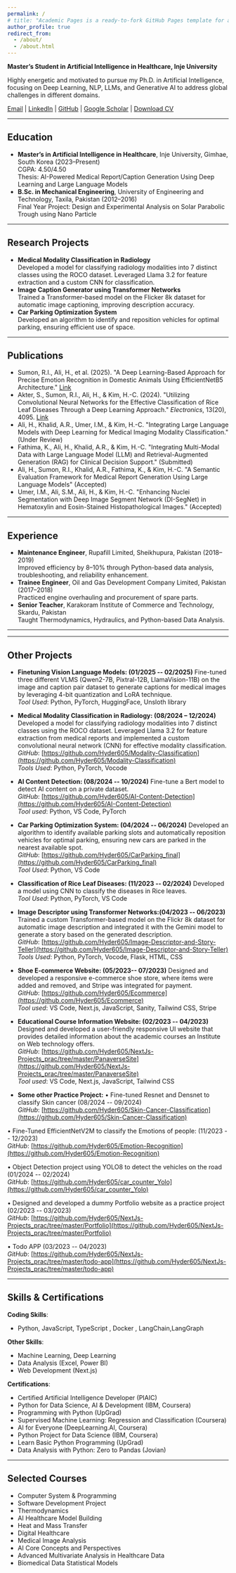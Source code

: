 ```yaml
---
permalink: /
# title: "Academic Pages is a ready-to-fork GitHub Pages template for academic personal websites"
author_profile: true
redirect_from: 
  - /about/
  - /about.html
---
```



**Master’s Student in Artificial Intelligence in Healthcare, Inje University**

Highly energetic and motivated to pursue my Ph.D. in Artificial Intelligence, focusing on Deep Learning, NLP, LLMs, and Generative AI to address global challenges in different domains.

[Email](mailto:Haiderali605@hotmail.com) | [LinkedIn](https://www.linkedin.com/in/haider-ali605) | [GitHub](https://github.com/Hyder605) | [Google Scholar](https://scholar.google.com/citations?user=BUQ9ChkAAAAJ&hl=en&authuser=1) | [Download CV](/files/Haider_Ali_CV.pdf)

---

## Education

- **Master’s in Artificial Intelligence in Healthcare**, Inje University, Gimhae, South Korea (2023–Present)  
  CGPA: 4.50/4.50  
  Thesis: AI-Powered Medical Report/Caption Generation Using Deep Learning and Large Language Models
- **B.Sc. in Mechanical Engineering**, University of Engineering and Technology, Taxila, Pakistan (2012–2016)  
  Final Year Project: Design and Experimental Analysis on Solar Parabolic Trough using Nano Particle

---

## Research Projects

- **Medical Modality Classification in Radiology**  
  Developed a model for classifying radiology modalities into 7 distinct classes using the ROCO dataset. Leveraged Llama 3.2 for feature extraction and a custom CNN for classification.
- **Image Caption Generator using Transformer Networks**  
  Trained a Transformer-based model on the Flicker 8k dataset for automatic image captioning, improving description accuracy.
- **Car Parking Optimization System**  
  Developed an algorithm to identify and reposition vehicles for optimal parking, ensuring efficient use of space.

---

## Publications

- Sumon, R.I., Ali, H., et al. (2025). "A Deep Learning-Based Approach for Precise Emotion Recognition in Domestic Animals Using EfficientNetB5 Architecture." [Link](#)
- Akter, S., Sumon, R.I., Ali, H., & Kim, H.-C. (2024). "Utilizing Convolutional Neural Networks for the Effective Classification of Rice Leaf Diseases Through a Deep Learning Approach." *Electronics*, 13(20), 4095. [Link](#)
- Ali, H., Khalid, A.R., Umer, I.M., & Kim, H.-C. "Integrating Large Language Models with Deep Learning for Medical Imaging Modality Classification." (Under Review)
- Fathima, K., Ali, H., Khalid, A.R., & Kim, H.-C. "Integrating Multi-Modal Data with Large Language Model (LLM) and Retrieval-Augmented Generation (RAG) for Clinical Decision Support." (Submitted)
- Ali, H., Sumon, R.I., Khalid, A.R., Fathima, K., & Kim, H.-C. "A Semantic Evaluation Framework for Medical Report Generation Using Large Language Models" (Accepted)
- Umer, I.M., Ali, S.M., Ali, H., & Kim, H.-C. "Enhancing Nuclei Segmentation with Deep Image Segment Network (DI-SegNet) in Hematoxylin and Eosin-Stained Histopathological Images." (Accepted)

---

## Experience

- **Maintenance Engineer**, Rupafill Limited, Sheikhupura, Pakistan (2018–2019)  
  Improved efficiency by 8–10% through Python-based data analysis, troubleshooting, and reliability enhancement.
- **Trainee Engineer**, Oil and Gas Development Company Limited, Pakistan (2017–2018)  
  Practiced engine overhauling and procurement of spare parts.
- **Senior Teacher**, Karakoram Institute of Commerce and Technology, Skardu, Pakistan  
  Taught Thermodynamics, Hydraulics, and Python-based Data Analysis.

---
---

## Other Projects

- **Finetuning Vision Language Models: (01/2025 -- 02/2025)**
Fine-tuned three different VLMS (Qwen2-7B, Pixtral-12B, LlamaVision-11B) on the image and caption pair dataset to generate captions for medical images by leveraging 4-bit quantization and LoRA technique.<br>
*Tool Used*: Python, PyTorch, HuggingFace, Unsloth library

- **Medical Modality Classification in Radiology: (08/2024 – 12/2024)**
Developed a model for classifying radiology modalities into 7 distinct classes using the ROCO dataset. Leveraged Llama 3.2 for feature extraction from medical reports and implemented a custom convolutional neural network (CNN) for effective modality classification.<br>
*GitHub*: [https://github.com/Hyder605/Modality-Classification](https://github.com/Hyder605/Modality-Classification)<br>
*Tools Used*: Python, PyTorch, Vocode

- **AI Content Detection: (08/2024 -- 10/2024)**
Fine-tune a Bert model to detect AI content on a private dataset.<br>
*GitHub*: [https://github.com/Hyder605/AI-Content-Detection](https://github.com/Hyder605/AI-Content-Detection)<br>
*Tool used*: Python, VS Code, PyTorch 

- **Car Parking Optimization System: (04/2024 -- 06/2024)**
Developed an algorithm to identify available parking slots and automatically reposition vehicles for optimal parking, ensuring new cars are parked in the nearest available spot.<br>
*GitHub*: [https://github.com/Hyder605/CarParking_final](https://github.com/Hyder605/CarParking_final)<br>
*Tool Used*: Python, VS Code

- **Classification of Rice Leaf Diseases: (11/2023 -- 02/2024)**
Developed a model using CNN to classify the diseases in Rice leaves.<br>
*Tool Used*: Python, PyTorch, VS Code

- **Image Descriptor using Transformer Networks:(04/2023 -- 06/2023)**
Trained a custom Transformer-based model on the Flickr 8k dataset for automatic image description and integrated it with the Gemini model to generate a story based on the generated description.<br>
*GitHub*: [https://github.com/Hyder605/Image-Descriptor-and-Story-Teller](https://github.com/Hyder605/Image-Descriptor-and-Story-Teller)<br>
*Tools Used*: Python, PyTorch, Vocode, Flask, HTML, CSS


- **Shoe E-commerce Website: (05/2023-- 07/2023)**
Designed and developed a responsive e-commerce shoe store, where items were added and removed, and Stripe was integrated for payment.<br>
*GitHub*: [https://github.com/Hyder605/Ecommerce](https://github.com/Hyder605/Ecommerce)<br>
*Tool used*: VS Code, Next.js, JavaScript, Sanity, Tailwind CSS, Stripe 


- **Educational Course Information Website: (02/2023 -- 04/2023)**
Designed and developed a user-friendly responsive UI website that provides detailed information about the academic courses an Institute on Web technology offers.<br>
*GitHub*: [https://github.com/Hyder605/NextJs-Projects_prac/tree/master/PanaverseSite](https://github.com/Hyder605/NextJs-Projects_prac/tree/master/PanaverseSite)<br>
*Tool used*:  VS Code, Next.js, JavaScript, Tailwind CSS


- **Some other Practice Project:**
•	Fine-tuned Resnet and Densnet to classify Skin cancer (08/2024 -- 09/2024)<br>
*GitHub*: [https://github.com/Hyder605/Skin-Cancer-Classification](https://github.com/Hyder605/Skin-Cancer-Classification)<br>

•	Fine-Tuned EfficientNetV2M to classify the Emotions of people: (11/2023 -- 12/2023)<br>
*GitHub*: [https://github.com/Hyder605/Emotion-Recognition](https://github.com/Hyder605/Emotion-Recognition)<br>

•	Object Detection project using YOLO8 to detect the vehicles on the road (01/2024 -- 02/2024)<br>
*GitHub*: [https://github.com/Hyder605/car_counter_Yolo](https://github.com/Hyder605/car_counter_Yolo)<br>

•	Designed and developed a dummy Portfolio website as a practice project (02/2023 -- 03/2023)<br>
*GitHub*: [https://github.com/Hyder605/NextJs-Projects_prac/tree/master/Portfolio](https://github.com/Hyder605/NextJs-Projects_prac/tree/master/Portfolio)<br>

•	Todo APP (03/2023 -- 04/2023)<br>
*GitHub*: [https://github.com/Hyder605/NextJs-Projects_prac/tree/master/todo-app](https://github.com/Hyder605/NextJs-Projects_prac/tree/master/todo-app)<br>

---

## Skills & Certifications

**Coding Skills**:
- Python, JavaScript, TypeScript , Docker , LangChain,LangGraph

**Other Skills**:
- Machine Learning, Deep Learning
- Data Analysis (Excel, Power BI)
- Web Development (Next.js)

**Certifications**:
- Certified Artificial Intelligence Developer (PIAIC)
- Python for Data Science, AI & Development (IBM, Coursera)
- Programming with Python (UpGrad)
- Supervised Machine Learning: Regression and Classification (Coursera)
- AI for Everyone (DeepLearning.AI, Coursera)
- Python Project for Data Science (IBM, Coursera)
- Learn Basic Python Programming (UpGrad)
- Data Analysis with Python: Zero to Pandas (Jovian)

---

## Selected Courses

- Computer System & Programming
- Software Development Project
- Thermodynamics
- AI Healthcare Model Building
- Heat and Mass Transfer
- Digital Healthcare
- Medical Image Analysis
- AI Core Concepts and Perspectives
- Advanced Multivariate Analysis in Healthcare Data
- Biomedical Data Statistical Models